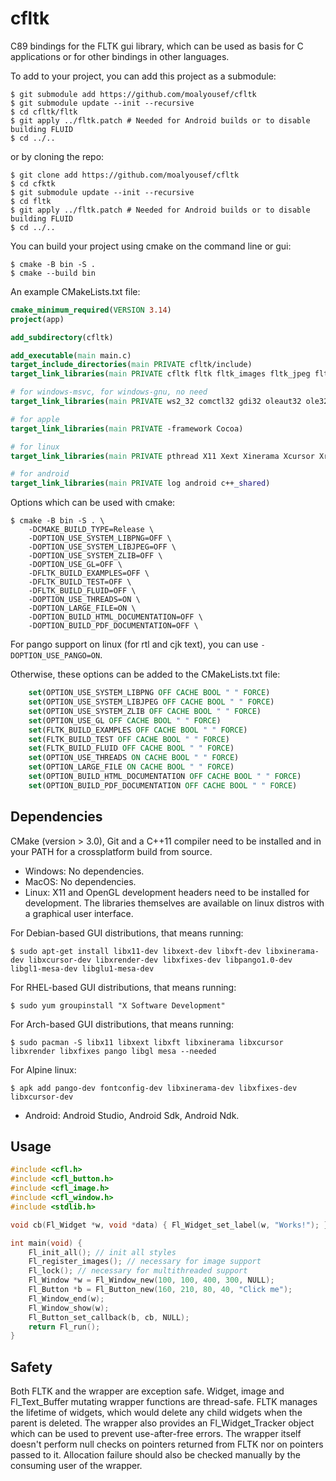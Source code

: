 # cfltk

C89 bindings for the FLTK gui library, which can be used as basis for C applications or for other bindings in other languages.

To add to your project, you can add this project as a submodule:
```
$ git submodule add https://github.com/moalyousef/cfltk
$ git submodule update --init --recursive
$ cd cfltk/fltk
$ git apply ../fltk.patch # Needed for Android builds or to disable building FLUID
$ cd ../..
```
or by cloning the repo:
```
$ git clone add https://github.com/moalyousef/cfltk
$ cd cfktk
$ git submodule update --init --recursive
$ cd fltk
$ git apply ../fltk.patch # Needed for Android builds or to disable building FLUID
$ cd ../..
```

You can build your project using cmake on the command line or gui:
```
$ cmake -B bin -S .
$ cmake --build bin
```

An example CMakeLists.txt file:
```cmake
cmake_minimum_required(VERSION 3.14)
project(app)

add_subdirectory(cfltk)

add_executable(main main.c)
target_include_directories(main PRIVATE cfltk/include)
target_link_libraries(main PRIVATE cfltk fltk fltk_images fltk_jpeg fltk_z fltk_png) # as needed

# for windows-msvc, for windows-gnu, no need
target_link_libraries(main PRIVATE ws2_32 comctl32 gdi32 oleaut32 ole32 uuid shell32 advapi32 comdlg32 winspool user32 kernel32 odbc32)

# for apple
target_link_libraries(main PRIVATE -framework Cocoa)

# for linux
target_link_libraries(main PRIVATE pthread X11 Xext Xinerama Xcursor Xrender Xfixes Xft fontconfig pango-1.0 pangoxft-1.0 gobject-2.0 cairo pangocairo-1.0)

# for android
target_link_libraries(main PRIVATE log android c++_shared)
```

Options which can be used with cmake:
```
$ cmake -B bin -S . \
    -DCMAKE_BUILD_TYPE=Release \
    -DOPTION_USE_SYSTEM_LIBPNG=OFF \
    -DOPTION_USE_SYSTEM_LIBJPEG=OFF \
    -DOPTION_USE_SYSTEM_ZLIB=OFF \
    -DOPTION_USE_GL=OFF \
    -DFLTK_BUILD_EXAMPLES=OFF \
    -DFLTK_BUILD_TEST=OFF \
    -DFLTK_BUILD_FLUID=OFF \
    -DOPTION_USE_THREADS=ON \
    -DOPTION_LARGE_FILE=ON \
    -DOPTION_BUILD_HTML_DOCUMENTATION=OFF \
    -DOPTION_BUILD_PDF_DOCUMENTATION=OFF \
```
For pango support on linux (for rtl and cjk text), you can use `-DOPTION_USE_PANGO=ON`.

Otherwise, these options can be added to the CMakeLists.txt file:
```cmake
    set(OPTION_USE_SYSTEM_LIBPNG OFF CACHE BOOL " " FORCE)
    set(OPTION_USE_SYSTEM_LIBJPEG OFF CACHE BOOL " " FORCE)
    set(OPTION_USE_SYSTEM_ZLIB OFF CACHE BOOL " " FORCE)
    set(OPTION_USE_GL OFF CACHE BOOL " " FORCE)
    set(FLTK_BUILD_EXAMPLES OFF CACHE BOOL " " FORCE)
    set(FLTK_BUILD_TEST OFF CACHE BOOL " " FORCE)
    set(FLTK_BUILD_FLUID OFF CACHE BOOL " " FORCE)
    set(OPTION_USE_THREADS ON CACHE BOOL " " FORCE)
    set(OPTION_LARGE_FILE ON CACHE BOOL " " FORCE)
    set(OPTION_BUILD_HTML_DOCUMENTATION OFF CACHE BOOL " " FORCE)
    set(OPTION_BUILD_PDF_DOCUMENTATION OFF CACHE BOOL " " FORCE)
```

## Dependencies

CMake (version > 3.0), Git and a C++11 compiler need to be installed and in your PATH for a crossplatform build from source.

- Windows: No dependencies.
- MacOS: No dependencies.
- Linux: X11 and OpenGL development headers need to be installed for development. The libraries themselves are available on linux distros with a graphical user interface.

For Debian-based GUI distributions, that means running:
```
$ sudo apt-get install libx11-dev libxext-dev libxft-dev libxinerama-dev libxcursor-dev libxrender-dev libxfixes-dev libpango1.0-dev libgl1-mesa-dev libglu1-mesa-dev
```
For RHEL-based GUI distributions, that means running:
```
$ sudo yum groupinstall "X Software Development" 
```
For Arch-based GUI distributions, that means running:
```
$ sudo pacman -S libx11 libxext libxft libxinerama libxcursor libxrender libxfixes pango libgl mesa --needed
```
For Alpine linux:
```
$ apk add pango-dev fontconfig-dev libxinerama-dev libxfixes-dev libxcursor-dev
```
- Android: Android Studio, Android Sdk, Android Ndk.

## Usage
```c
#include <cfl.h>
#include <cfl_button.h>
#include <cfl_image.h>
#include <cfl_window.h>
#include <stdlib.h>

void cb(Fl_Widget *w, void *data) { Fl_Widget_set_label(w, "Works!"); }

int main(void) {
    Fl_init_all(); // init all styles
    Fl_register_images(); // necessary for image support
    Fl_lock(); // necessary for multithreaded support
    Fl_Window *w = Fl_Window_new(100, 100, 400, 300, NULL);
    Fl_Button *b = Fl_Button_new(160, 210, 80, 40, "Click me");
    Fl_Window_end(w);
    Fl_Window_show(w);
    Fl_Button_set_callback(b, cb, NULL);
    return Fl_run();
}
```

## Safety
Both FLTK and the wrapper are exception safe. Widget, image and Fl_Text_Buffer mutating wrapper functions are thread-safe. FLTK manages the lifetime of widgets, which would delete any child widgets when the parent is deleted. The wrapper also provides an Fl_Widget_Tracker object which can be used to prevent use-after-free errors. 
The wrapper itself doesn't perform null checks on pointers returned from FLTK nor on pointers passed to it. Allocation failure should also be checked manually by the consuming user of the wrapper.  
